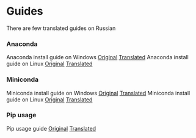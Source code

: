 # Guides

There are few translated guides on Russian

### Anaconda

Anaconda install guide on Windows [Original](https://docs.anaconda.com/anaconda/install/windows/) [Translated](guides/anaconda_windows.md)
Anaconda install guide on Linux   [Original](https://docs.anaconda.com/anaconda/install/linux/) [Translated](guides/anaconda_linux.md)

### Miniconda

Miniconda install guide on Windows [Original](https://docs.conda.io/projects/conda/en/latest/user-guide/install/windows.html) [Translated](guides/miniconda_windows.md)
Miniconda install guide on Linux   [Original](https://docs.conda.io/projects/conda/en/latest/user-guide/install/linux.html) [Translated](guides/miniconda_linux.md)

### Pip usage

Pip usage guide [Original](https://packaging.python.org/en/latest/tutorials/installing-packages/#installing-from-pypi) [Translated](guides/pip_usage.md)
